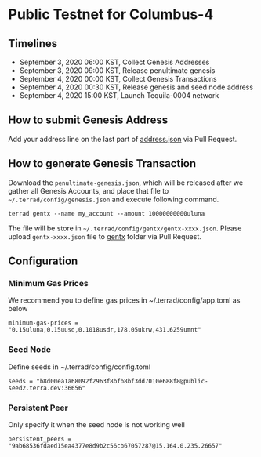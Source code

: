 # Public Testnet for Columbus-4
 
## Timelines

* September 3, 2020 06:00 KST, Collect Genesis Addresses
* September 3, 2020 09:00 KST, Release penultimate genesis
* September 4, 2020 00:00 KST, Collect Genesis Transactions
* September 4, 2020 00:30 KST, Release genesis and seed node address
* September 4, 2020 15:00 KST, Launch Tequila-0004 network


## How to submit Genesis Address
Add your address line on the last part of [address.json](address.json) via Pull Request.

## How to generate Genesis Transaction
Download the `penultimate-genesis.json`, which will be released after we gather all Genesis Accounts, and place that file to `~/.terrad/config/genesis.json` and execute following command. 
```
terrad gentx --name my_account --amount 10000000000uluna
```

The file will be store in `~/.terrad/config/gentx/gentx-xxxx.json`. Please upload `gentx-xxxx.json` file to [gentx](gentx) folder via Pull Request.

## Configuration
### Minimum Gas Prices
We recommend you to define gas prices in ~/.terrad/config/app.toml as below
```
minimum-gas-prices = "0.15uluna,0.15uusd,0.1018usdr,178.05ukrw,431.6259umnt"
```

### Seed Node
Define seeds in ~/.terrad/config/config.toml
```
seeds = "b8d00ea1a68092f2963f8bfb8bf3dd7010e688f8@public-seed2.terra.dev:36656"
```

### Persistent Peer
Only specify it when the seed node is not working well
```
persistent_peers = "9ab68536fdaed15ea4377e8d9b2c56cb67057287@15.164.0.235.26657"
```

